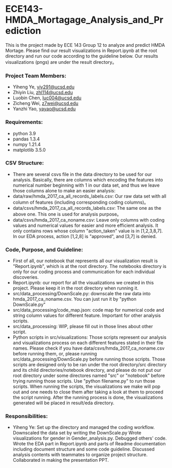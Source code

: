 # ECE143-HMDA_Mortagage_Analysis_and_Prediction

This is the project made by ECE 143 Group 12 to analyze and predict HMDA Mortage. Please find our result visualizations in Report.ipynb at the root directory and run our code according to the guideline below. Our results visualizations (pngs) are under the result directory。

### Project Team Members:
- Yiheng Ye, yiy291@ucsd.edu
- Zhiyin Liu, zhl114@ucsd.edu
- Luobin Chen, luc004@ucsd.edu
- Zicheng Wei, z7wei@ucsd.edu
- Yanzhi Yao, yayao@ucsd.edu

### Requirements:
- python 3.9
- pandas 1.3.4
- numpy 1.21.4
- matplotlib 3.5.0

### CSV Structure:
- There are several csvs file in the data directory to be used for our analysis. Basically, there are columns which encoding the features into numerical number beginning with 1 in our data set, and thus we leave those columns alone to make an easier analysis:
- data/raw/hmda_2017_ca_all_records_labels.csv: Our raw data set with all column of features (including corresponding coding columns)。
- data/csvs/hmda_2017_ca_all_records_labels.csv: The same one as the above one. This one is used for analysis purpose。
- data/csvs/hmda_2017_ca_noname.csv: Leave only columns with coding values and numerical values for easier and more efficient analysis. It only contains rows whose column "action_taken" value is in [1,2,3,8,7]. In our EDA process, action [1,2,8] is "approved", and [3,7] is denied.


### Code, Purpose, and Guideline:
- First of all, our notebook that represents all our visualization result is "Report.ipynb", which is at the root directory. The notebooks directory is only for our coding process and communication for each individual discoveries.
- Report.ipynb: our report for all the visualizations we created in this project. Please keep it in the root directory when running it.
- src/data_processing/DownScale.py: downscale the raw data into hmda_2017_ca_noname.csv. You can just run it by "python DownScale.py"
- src/data_processing/code_map.json: code map for numerical code and string column values for different feature. Important for other analysis scripts.
- src/data_processing: WIP, please fill out in those lines about other script.
- Python scripts in src/visualizations: Those scripts represent our analysis and visualizations process on each different features stated in their file names. Please check if you have data/csvs/hmda_2017_ca_noname.csv before running them, or, please running src/data_processing/DownScale.py before running those scripts. Those scripts are designed only to be ran under the root directory/src directory and its child directories/notebook directory, and please do not put our root directory under some directores named "src" or "notebook" before trying running those scripts. Use "python filename.py" to run those scripts. When running the scripts, the visualizations we make will pop out and one needs to close them after taking a look at them to proceed the script running. After the running process is done, the visualizations generated will be placed in result/eda directory.

### Responsibilities:
- Yiheng Ye: Set up the directory and managed the coding workflow. Downscaled the data set by writing the DownScale.py Wrote visualizations for gender in Gender_analysis.py. Debugged others' code. Wrote the EDA part in Report.ipynb and parts of Readme documentation including document structure and some code guideline.
Discussed analysis contents with teammates to organize project structure. Collaborated in making the presentation PPT.